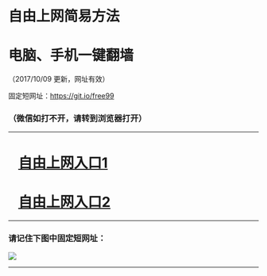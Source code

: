 ﻿# 自由上网简易方法

# 电脑、手机一键翻墙

（2017/10/09 更新，网址有效）

固定短网址：https://git.io/free99

### （微信如打不开，请转到浏览器打开）


***





# &nbsp;&nbsp; <a href="http://ft1596525796.fwq-tz-1001.info/fwqtz01.html?t=10090015597 " target="_blank">自由上网入口1</a>
# &nbsp;&nbsp; <a href="http://ft3269813945.fwq-tz-1002.info/fwqtz02.html?t=1009001225 " target="_blank">自由上网入口2</a>
***

### 请记住下图中固定短网址：

<img src="https://s3-us-west-2.amazonaws.com/fwq-1001/yjfq-20170905okok.png" /> 


***

